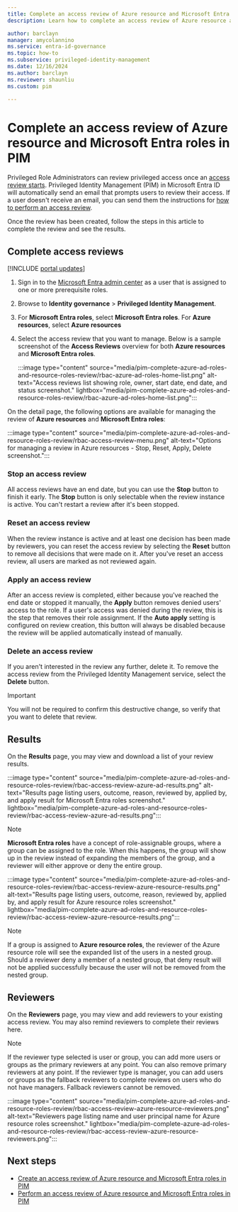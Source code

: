 ```yaml
---
title: Complete an access review of Azure resource and Microsoft Entra roles in PIM
description: Learn how to complete an access review of Azure resource and Microsoft Entra roles Privileged Identity Management.

author: barclayn
manager: amycolannino
ms.service: entra-id-governance
ms.topic: how-to
ms.subservice: privileged-identity-management
ms.date: 12/16/2024
ms.author: barclayn
ms.reviewer: shaunliu
ms.custom: pim

---
```


# Complete an access review of Azure resource and Microsoft Entra roles in PIM

Privileged Role Administrators can review privileged access once an [access review starts](./pim-create-roles-and-resource-roles-review.md). Privileged Identity Management (PIM) in Microsoft Entra ID will automatically send an email that prompts users to review their access. If a user doesn't receive an email, you can send them the instructions for [how to perform an access review](./pim-perform-roles-and-resource-roles-review.md).

Once the review has been created, follow the steps in this article to complete the review and see the results.

## Complete access reviews

[!INCLUDE [portal updates](~/includes/portal-update.md)]

1. Sign in to the [Microsoft Entra admin center](https://entra.microsoft.com) as a user that is assigned to one or more prerequisite roles.

1. Browse to **Identity governance** > **Privileged Identity Management**. 

1. For **Microsoft Entra roles**, select **Microsoft Entra roles**. For **Azure resources**, select **Azure resources**

1. Select the access review that you want to manage. Below is a sample screenshot of the **Access Reviews** overview for both **Azure resources** and **Microsoft Entra roles**.

    :::image type="content" source="media/pim-complete-azure-ad-roles-and-resource-roles-review/rbac-azure-ad-roles-home-list.png" alt-text="Access reviews list showing role, owner, start date, end date, and status screenshot." lightbox="media/pim-complete-azure-ad-roles-and-resource-roles-review/rbac-azure-ad-roles-home-list.png":::

On the detail page, the following options are available for managing the review of **Azure resources** and **Microsoft Entra roles**:

:::image type="content" source="media/pim-complete-azure-ad-roles-and-resource-roles-review/rbac-access-review-menu.png" alt-text="Options for managing a review in Azure resources - Stop, Reset, Apply, Delete screenshot.":::

### Stop an access review

All access reviews have an end date, but you can use the **Stop** button to finish it early. The **Stop** button is only selectable when the review instance is active. You can't restart a review after it's been stopped.

### Reset an access review

When the review instance is active and at least one decision has been made by reviewers, you can reset the access review by selecting the **Reset** button to remove all decisions that were made on it. After you've reset an access review, all users are marked as not reviewed again.

### Apply an access review

After an access review is completed, either because you've reached the end date or stopped it manually, the **Apply** button removes denied users' access to the role. If a user's access was denied during the review, this is the step that removes their role assignment. If the **Auto apply** setting is configured on review creation, this button will always be disabled because the review will be applied automatically instead of manually.

### Delete an access review

If you aren't interested in the review any further, delete it. To remove the access review from the Privileged Identity Management service, select the **Delete** button.

> [!IMPORTANT]
> You will not be required to confirm this destructive change, so verify that you want to delete that review.

## Results

On the **Results** page, you may view and download a list of your review results.

:::image type="content" source="media/pim-complete-azure-ad-roles-and-resource-roles-review/rbac-access-review-azure-ad-results.png" alt-text="Results page listing users, outcome, reason, reviewed by, applied by, and apply result for Microsoft Entra roles screenshot." lightbox="media/pim-complete-azure-ad-roles-and-resource-roles-review/rbac-access-review-azure-ad-results.png":::

> [!Note]
> **Microsoft Entra roles** have a concept of role-assignable groups, where a group can be assigned to the role. When this happens, the group will show up in the review instead of expanding the members of the group, and a reviewer will either approve or deny the entire group.

:::image type="content" source="media/pim-complete-azure-ad-roles-and-resource-roles-review/rbac-access-review-azure-resource-results.png" alt-text="Results page listing users, outcome, reason, reviewed by, applied by, and apply result for Azure resource roles screenshot." lightbox="media/pim-complete-azure-ad-roles-and-resource-roles-review/rbac-access-review-azure-resource-results.png":::

> [!Note]
>If a group is assigned to **Azure resource roles**, the reviewer of the Azure resource role will see the expanded list of the users in a nested group. Should a reviewer deny a member of a nested group, that deny result will not be applied successfully because the user will not be removed from the nested group.

## Reviewers

On the **Reviewers** page, you may view and add reviewers to your existing access review. You may also remind reviewers to complete their reviews here.

> [!Note]
> If the reviewer type selected is user or group, you can add more users or groups as the primary reviewers at any point. You can also remove primary reviewers at any point. If the reviewer type is manager, you can add users or groups as the fallback reviewers to complete reviews on users who do not have managers. Fallback reviewers cannot be removed.

:::image type="content" source="media/pim-complete-azure-ad-roles-and-resource-roles-review/rbac-access-review-azure-resource-reviewers.png" alt-text="Reviewers page listing name and user principal name for Azure resource roles screenshot." lightbox="media/pim-complete-azure-ad-roles-and-resource-roles-review/rbac-access-review-azure-resource-reviewers.png":::

## Next steps

- [Create an access review of Azure resource and Microsoft Entra roles in PIM](./pim-create-roles-and-resource-roles-review.md)
- [Perform an access review of Azure resource and Microsoft Entra roles in PIM](./pim-perform-roles-and-resource-roles-review.md)
